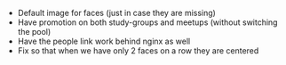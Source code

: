 * Default image for faces (just in case they are missing)
* Have promotion on both study-groups and meetups (without switching the pool)
* Have the people link work behind nginx as well
* Fix so that when we have only 2 faces on a row they are centered
